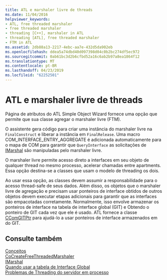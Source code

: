 ```yaml
---
title: ATL e marshaler livre de threads
ms.date: 11/04/2016
helpviewer_keywords:
- ATL, free threaded marshaler
- free threaded marshaler
- threading [C++], marshaler in ATL
- threading [ATL], free threaded marshaler
- FTM in ATL
ms.assetid: 2db88a13-2217-4ebc-aa7e-432d5da902eb
ms.openlocfilehash: ddea5a74dbd40d097398d04c0b2bc274df5ec972
ms.sourcegitcommit: 0ab61bc3d2b6cfbd52a16c6ab2b97a8ea1864f12
ms.translationtype: MT
ms.contentlocale: pt-BR
ms.lasthandoff: 04/23/2019
ms.locfileid: "62252501"
---
```

# <a name="atl-and-the-free-threaded-marshaler"></a>ATL e marshaler livre de threads

Página de atributos do ATL Simple Object Wizard fornece uma opção que permite que sua classe agregar o marshaler livre (FTM).

O assistente gera código para criar uma instância do marshaler livre na `FinalConstruct` e liberar a instância em `FinalRelease`. Uma macro COM_INTERFACE_ENTRY_AGGREGATE é adicionada automaticamente para o mapa de COM para garantir que `QueryInterface` as solicitações de [IMarshal](/windows/desktop/api/objidlbase/nn-objidlbase-imarshal) são manipuladas pelo marshaler livre.

O marshaler livre permite acesso direto a interfaces em seu objeto de qualquer thread no mesmo processo, acelerar chamadas entre apartments. Essa opção destina-se a classes que usam o modelo de threading os dois.

Ao usar essa opção, as classes devem assumir a responsabilidade para o acesso thread-safe de seus dados. Além disso, os objetos que o marshaler livre de agregação e precisam usar ponteiros de interface obtidos de outros objetos devem executar etapas adicionais para garantir que as interfaces são empacotadas corretamente. Normalmente, isso envolve armazenar os ponteiros de interface na tabela de interface global (GIT) e Obtendo o ponteiro de GIT cada vez que ele é usado. ATL fornece a classe [CComGITPtr](../atl/reference/ccomgitptr-class.md) para ajudá-lo a usar ponteiros de interface armazenados em do GIT.

## <a name="see-also"></a>Consulte também

[Conceitos](../atl/active-template-library-atl-concepts.md)<br/>
[CoCreateFreeThreadedMarshaler](/windows/desktop/api/combaseapi/nf-combaseapi-cocreatefreethreadedmarshaler)<br/>
[IMarshal](/windows/desktop/api/objidlbase/nn-objidlbase-imarshal)<br/>
[Quando usar a tabela de Interface Global](/windows/desktop/com/when-to-use-the-global-interface-table)<br/>
[Problemas de Threading do servidor em processo](/windows/desktop/com/in-process-server-threading-issues)
